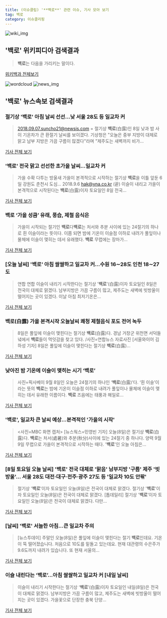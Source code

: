 ```yaml
---
title: (이슈클립) '**백로**' 관련 이슈, 기사 모아 보기
tag: 백로
category: 이슈클리핑
---
```

![wiki_img](https://user-images.githubusercontent.com/42597476/44503234-41136a80-a6d0-11e8-9071-6fc6418eafe4.png)
## **'**백로**'** 위키피디아 검색결과
>**백로**는 다음을 가리키는 말이다.

<a href="https://ko.wikipedia.org/wiki/백로" target="_blank">위키백과 전체보기</a>

![wordcloud](https://s3.ap-northeast-2.amazonaws.com/lyrics101-wordcloud/2018-09-08-1536361555.png)
![news_img](https://user-images.githubusercontent.com/42597476/44507050-1206f400-a6e4-11e8-8d98-7ffbfebb353f.png)
## **'**백로**'** 뉴스속보 검색결과
### 절기상 '**백로**' 아침 날씨 선선…낮 서울 28도 등 일교차 커

>2018.09.07.suncho21@newsis.com = 절기상 **백로**(白露)인 8일 낮과 밤 사이 기온차가 큰 환절기 날씨를 보이겠다. 기상청은 "오늘은 중부 지방이 대체로 맑고 남부 지방은 가끔 구름이 많겠다"라며 "제주도는 새벽까지 비가...

<a href="http://www.newsis.com/view/?id=NISX20180907_0000412959&cID=10201&pID=10200" target="_blank">기사 전체 보기</a>

### '**백로**' 전국 맑고 선선한 초가을 날씨…일교차 커

>가을 수확 다투는 방울새 가을이 본격적으로 시작하는 절기상 **백로**을 이틀 앞둔 6일 강원도 춘천시 도심... 2018.9.6 hak@yna.co.kr (끝) 이슬이 내리고 가을이 본격적으로 시작된다는 **백로**(白露)이자 토요일인 8일 전국...

<a href="http://app.yonhapnews.co.kr/YNA/Basic/SNS/r.aspx?c=AKR20180908007000004&did=1195m" target="_blank">기사 전체 보기</a>

### **백로** ‘가을 성큼’ 유래, 풍습, 제철 음식은

>가을이 시작되는 절기인 **백로**다**백로**는 처서와 추분 사이에 있는 24절기의 하나로 흰 이슬이라는 뜻이다. 이쯤 되면 밤에 기온이 이슬점 이하로 내려가 풀잎이나 물체에 이슬이 맺히는 데서 유래했다. **백로** 무렵에는 장마가...

<a href="http://www.kookje.co.kr/news2011/asp/newsbody.asp?code=0300&key=20180908.99099003137" target="_blank">기사 전체 보기</a>

### [오늘 날씨] '**백로**' 아침 쌀쌀하고 일교차 커…수원 16∼28도 인천 18∼27도

>연합 연합 이슬이 내리기 시작한다는 절기상 '**백로**'(白露)이자 토요일인 8일은 전국이 대체로 맑겠다. 남부지방은 가끔 구름이 많고, 제주도는 새벽에 빗방울이 떨어지는 곳이 있겠다. 이날 아침 최저기온은...

<a href="http://www.joongboo.com/news/articleView.html?idxno=1285201" target="_blank">기사 전체 보기</a>

### **백로**(白露) 가을 본격시작 오늘날씨 쾌청 제철음식 포도 전어 녹두

>8일은 풀잎에 이슬이 맺힌다는 절기상 **백로**(白露)다. 경남 거창군 위천면 서덕들녘에서 **백로**들이 먹잇감을 찾고 있다. /사진=연합뉴스 자료사진 [서울와이어 김하성 기자] 8일은 풀잎에 이슬이 맺힌다는 절기상 **백로**(白露)...

<a href="http://www.seoulwire.com/news/articleView.html?idxno=25585" target="_blank">기사 전체 보기</a>

### 낮아진 밤 기온에 이슬이 맺히는 시기 ‘**백로**’

>사진=픽사베이 9월 8일인 오늘은 24절기의 하나인 ‘**백로**(白露)’다. ‘흰 이슬’이라는 뜻의 **백로**는 밤에 기온이 이슬점 이하로 내려가 풀잎이나 물체에 이슬이 맺히는 데서 유래한 이름이다. **백로** 즈음에는 태풍과 해일로...

<a href="http://news.tongplus.com/site/data/html_dir/2018/09/06/2018090602046.html" target="_blank">기사 전체 보기</a>

### '**백로**', 일교차 큰 날씨 예상…본격적인 '가을의 시작'

><사진=MBC 화면 캡처> [뉴스웍스=민영빈 기자] 오늘(8일)은 절기상 **백로**(白露)다. **백로**는 처서(處暑)와 추분(秋分)사이에 있는 24절기 중 하나다. 양력 9월 9일 무렵으로 가을이 본격적으로 시작하는 때다. '**백로**'인 오늘 아침은...

<a href="http://www.newsworks.co.kr/news/articleView.html?idxno=213830" target="_blank">기사 전체 보기</a>

### [8일 토요일 오늘 날씨] '**백로**' 전국 대체로 '맑음' 남부지방 '구름' 제주 '빗방울'… 서울 28도 대전·대구·전주·광주 27도 등 '일교차 10도 안팎'

>절기상 '**백로**'이자 토요일인 오늘(8일)은 전국이 대체로 맑겠다. 절기상 '**백로**'이자 토요일인 오늘(8일)은 전국이 대체로 맑겠다. [톱데일리] 절기상 '**백로**'이자 토요일인 오늘(8일)은 전국이 대체로 맑겠다. 다만...

<a href="http://www.topdaily.kr/news/articleView.html?idxno=55252" target="_blank">기사 전체 보기</a>

### [날씨] '**백로**' 서늘한 아침…큰 일교차 주의

>[뉴스투데이] 주말인 오늘(8일)은 풀잎에 이슬이 맺힌다는 절기 **백로**인데요. 기온이 뚝 떨어졌습니다. 처음으로 10도를 밑돌고 있는데요. 현재 대관령의 수은주가 9.6도까지 내려가 있습니다. 또 현재 서울의...

<a href="http://imnews.imbc.com/replay/2018/nwtoday/article/4811945_22669.html" target="_blank">기사 전체 보기</a>

### 이슬 내린다는 ‘**백로**’…아침 쌀쌀하고 일교차 커 [내일 날씨]

>이슬이 내리기 시작한다는 절기상 ‘**백로**’(白露)이자 토요일인 내일(8일)은 전국이 대체로 맑겠다. 남부지방은 가끔 구름이 많고, 제주도는 새벽에 빗방울이 떨어지는 곳이 있겠다. 가을꽃으로 단장한 충북 단양...

<a href="http://sports.khan.co.kr/news/sk_index.html?art_id=201809080000023&sec_id=560101&pt=nv" target="_blank">기사 전체 보기</a>


